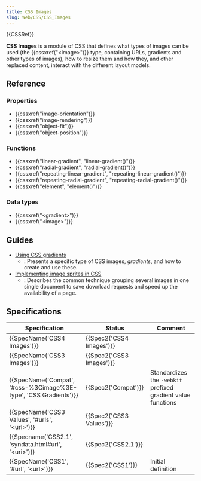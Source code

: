 ```yaml
---
title: CSS Images
slug: Web/CSS/CSS_Images
---
```

{{CSSRef}}

**CSS Images** is a module of CSS that defines what types of images can be used (the {{cssxref("&lt;image&gt;")}} type, containing URLs, gradients and other types of images), how to resize them and how they, and other replaced content, interact with the different layout models.

## Reference

### Properties

- {{cssxref("image-orientation")}}
- {{cssxref("image-rendering")}}
- {{cssxref("object-fit")}}
- {{cssxref("object-position")}}

### Functions

- {{cssxref("linear-gradient", "linear-gradient()")}}
- {{cssxref("radial-gradient", "radial-gradient()")}}
- {{cssxref("repeating-linear-gradient", "repeating-linear-gradient()")}}
- {{cssxref("repeating-radial-gradient", "repeating-radial-gradient()")}}
- {{cssxref("element", "element()")}}

### Data types

- {{cssxref("&lt;gradient&gt;")}}
- {{cssxref("&lt;image&gt;")}}

## Guides

- [Using CSS gradients](/pt-BR/docs/Web/CSS/CSS_Images/Using_CSS_gradients)
  - : Presents a specific type of CSS images, _gradients_, and how to create and use these.
- [Implementing image sprites in CSS](/pt-BR/docs/Web/CSS/CSS_Images/Implementing_image_sprites_in_CSS)
  - : Describes the common technique grouping several images in one single document to save download requests and speed up the availability of a page.

## Specifications

| Specification                                                                        | Status                           | Comment                                                      |
| ------------------------------------------------------------------------------------ | -------------------------------- | ------------------------------------------------------------ |
| {{SpecName('CSS4 Images')}}                                                 | {{Spec2('CSS4 Images')}} |                                                              |
| {{SpecName('CSS3 Images')}}                                                 | {{Spec2('CSS3 Images')}} |                                                              |
| {{SpecName('Compat', '#css-%3Cimage%3E-type', 'CSS Gradients')}} | {{Spec2('Compat')}}         | Standardizes the `-webkit` prefixed gradient value functions |
| {{SpecName('CSS3 Values', '#urls', '&lt;url&gt;')}}                 | {{Spec2('CSS3 Values')}} |                                                              |
| {{Specname('CSS2.1', 'syndata.html#uri', '&lt;uri&gt;')}}         | {{Spec2('CSS2.1')}}         |                                                              |
| {{SpecName('CSS1', '#url', '&lt;url&gt;')}}                             | {{Spec2('CSS1')}}         | Initial definition                                           |
